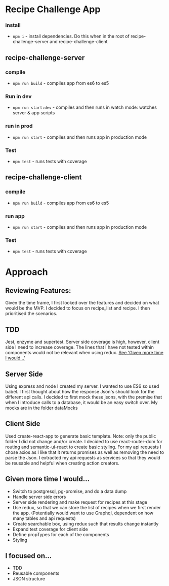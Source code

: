 # Recipe Challenge App

### install

* `npm i` - install dependencies. Do this when in the root of recipe-challenge-server and recipe-challenge-client

## recipe-challenge-server
### compile

* `npm run build` - compiles app from es6 to es5

### Run in dev

* `npm run start:dev` - compiles and then runs in watch mode: watches server & app scripts

### run in prod

* `npm run start` - compiles and then runs app in production mode

### Test

* `npm test` - runs tests with coverage

## recipe-challenge-client
### compile

* `npm run build` - compiles app from es6 to es5

### run app

* `npm run start` - compiles and then runs app in production mode

### Test

* `npm test` - runs tests with coverage

# Approach

## Reviewing Features:
Given the time frame, I first looked over the features and decided on what would be the MVP. I decided to focus on recipe_list and recipe. I then prioritised the scenarios.

## TDD
Jest, enzyme and supertest. Server side coverage is high, however, client side I need to increase coverage. The lines that I have not tested within components would not be relevant when using redux. [See 'Given more time I would...'](#Given-more-time-I-would...)

## Server Side
Using express and node I created my server. I wanted to use ES6 so used babel. I first thought about how the response Json's should look for the different api calls. I decided to first mock these jsons, with the premise that when I introduce calls to a database, it would be an easy switch over. My mocks are in the folder dataMocks

## Client Side
Used create-react-app to generate basic template. Note: only the public folder I did not change and/or create. I decided to use react-router-dom for routing and semantic-ui-react to create basic styling. For my api requests I chose axios as I like that it returns promises as well as removing the need to parse the Json. I extracted my api requests as services so that they would be reusable and helpful when creating action creators.

## Given more time I would...

* Switch to postgresql, pg-promise, and do a data dump
* Handle server side errors
* Server side rendering and make request for recipes at this stage
* Use redux, so that we can store the list of recipes when we first render the app. (Potentially would want to use Graphql, dependent on how many tables and api requests)
* Create searchable box, using redux such that results change instantly
* Expand test coverage for client side
* Define propTypes for each of the components
* Styling


I focused on...
------------------
* TDD
* Reusable components
* JSON structure
